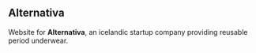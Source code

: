 ## Alternativa
Website for **Alternativa**, an icelandic startup company providing reusable period underwear.
